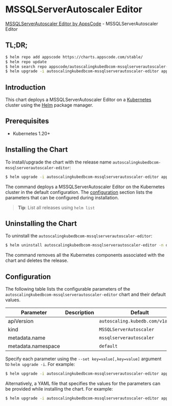 # MSSQLServerAutoscaler Editor

[MSSQLServerAutoscaler Editor by AppsCode](https://appscode.com) - MSSQLServerAutoscaler Editor

## TL;DR;

```bash
$ helm repo add appscode https://charts.appscode.com/stable/
$ helm repo update
$ helm search repo appscode/autoscalingkubedbcom-mssqlserverautoscaler-editor --version=v0.23.0
$ helm upgrade -i autoscalingkubedbcom-mssqlserverautoscaler-editor appscode/autoscalingkubedbcom-mssqlserverautoscaler-editor -n default --create-namespace --version=v0.23.0
```

## Introduction

This chart deploys a MSSQLServerAutoscaler Editor on a [Kubernetes](http://kubernetes.io) cluster using the [Helm](https://helm.sh) package manager.

## Prerequisites

- Kubernetes 1.20+

## Installing the Chart

To install/upgrade the chart with the release name `autoscalingkubedbcom-mssqlserverautoscaler-editor`:

```bash
$ helm upgrade -i autoscalingkubedbcom-mssqlserverautoscaler-editor appscode/autoscalingkubedbcom-mssqlserverautoscaler-editor -n default --create-namespace --version=v0.23.0
```

The command deploys a MSSQLServerAutoscaler Editor on the Kubernetes cluster in the default configuration. The [configuration](#configuration) section lists the parameters that can be configured during installation.

> **Tip**: List all releases using `helm list`

## Uninstalling the Chart

To uninstall the `autoscalingkubedbcom-mssqlserverautoscaler-editor`:

```bash
$ helm uninstall autoscalingkubedbcom-mssqlserverautoscaler-editor -n default
```

The command removes all the Kubernetes components associated with the chart and deletes the release.

## Configuration

The following table lists the configurable parameters of the `autoscalingkubedbcom-mssqlserverautoscaler-editor` chart and their default values.

|     Parameter      | Description |                   Default                    |
|--------------------|-------------|----------------------------------------------|
| apiVersion         |             | <code>autoscaling.kubedb.com/v1alpha1</code> |
| kind               |             | <code>MSSQLServerAutoscaler</code>           |
| metadata.name      |             | <code>mssqlserverautoscaler</code>           |
| metadata.namespace |             | <code>default</code>                         |


Specify each parameter using the `--set key=value[,key=value]` argument to `helm upgrade -i`. For example:

```bash
$ helm upgrade -i autoscalingkubedbcom-mssqlserverautoscaler-editor appscode/autoscalingkubedbcom-mssqlserverautoscaler-editor -n default --create-namespace --version=v0.23.0 --set apiVersion=autoscaling.kubedb.com/v1alpha1
```

Alternatively, a YAML file that specifies the values for the parameters can be provided while
installing the chart. For example:

```bash
$ helm upgrade -i autoscalingkubedbcom-mssqlserverautoscaler-editor appscode/autoscalingkubedbcom-mssqlserverautoscaler-editor -n default --create-namespace --version=v0.23.0 --values values.yaml
```
